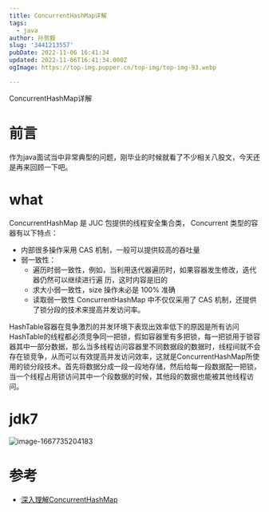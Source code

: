 ```yaml
---
title: ConcurrentHashMap详解
tags:
  - java
author: 孙贺毅
slug: '3441213557'
pubDate: 2022-11-06 16:41:34
updated: 2022-11-06T16:41:34.000Z
ogImage: https://top-img.pupper.cn/top-img/top-img-93.webp

---
```


ConcurrentHashMap详解

<!-- more -->

# 前言
作为java面试当中非常典型的问题，刚毕业的时候就看了不少相关八股文，今天还是再来回顾一下吧。

# what

ConcurrentHashMap 是 JUC 包提供的线程安全集合类， Concurrent 类型的容器有以下特点：

- 内部很多操作采用 CAS 机制，一般可以提供较高的吞吐量
- 弱一致性：
	- 遍历时弱一致性，例如，当利用迭代器遍历时，如果容器发生修改，迭代器仍然可以继续进行遍 历，这时内容是旧的
	- 求大小弱一致性，size 操作未必是 100% 准确
	- 读取弱一致性
	ConcurrentHashMap 中不仅仅采用了 CAS 机制，还提供了锁分段的技术来提高并发访问率。

HashTable容器在竞争激烈的并发环境下表现出效率低下的原因是所有访问HashTable的线程都必须竞争同一把锁，假如容器里有多把锁，每一把锁用于锁容器其中一部分数据，那么当多线程访问容器里不同数据段的数据时，线程间就不会存在锁竞争，从而可以有效提高并发访问效率，这就是ConcurrentHashMap所使用的锁分段技术。首先将数据分成一段一段地存储，然后给每一段数据配一把锁，当一个线程占用锁访问其中一个段数据的时候，其他段的数据也能被其他线程访问。

# jdk7

![image-1667735204183](https://shyblog.oss-cn-beijing.aliyuncs.com/img/image-1667735204183.png)

# 参考
- [深入理解ConcurrentHashMap](https://mvbbb.cn/concurrenthashmap-deepunderstanding/)

